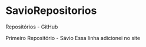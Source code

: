 # SavioRepositorios
 Repositórios - GitHub

 Primeiro Repositório - Sávio
Essa linha adicionei no site 

